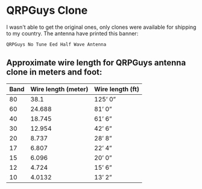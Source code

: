 # QRPGuys Clone

I wasn't able to get the original ones, only clones were available for shipping to my country. The antenna have printed this banner:

```
QRPGuys No Tune Eed Half Wave Antenna
```

## Approximate wire length for QRPGuys antenna clone in meters and foot:

| Band | Wire length (meter) | Wire length (ft) |
| --- | --- | --- |
| 80 | 38.1 | 125’ 0” |
| 60 | 24.688 | 81’ 0” |
| 40 | 18.745 | 61’ 6” |
| 30 | 12.954 | 42’ 6” |
| 20 | 8.737 | 28’ 8” |
| 17 | 6.807 | 22’ 4” |
| 15 | 6.096 | 20’ 0” |
| 12 | 4.724 | 15’ 6” |
| 10 | 4.0132 | 13’ 2” |
